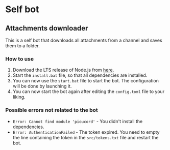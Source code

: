 # Self bot
## Attachments downloader

This is a self bot that downloads all attachments from a channel and saves them to a folder.

### How to use

1. Download the LTS release of Node.js from [here](https://nodejs.org/en/download/).
2. Start the `install.bat` file, so that all dependencies are installed.
3. You can now use the `start.bat` file to start the bot. The configuration will be done by launching it.
4. You can now start the bot again after editing the `config.toml` file to your liking.

### Possible errors not related to the bot

- `Error: Cannot find module 'pioucord'` - You didn't install the dependencies.
- `Error: AuthenticationFailed` - The token expired. You need to empty the line containing the token in the `src/tokens.txt` file and restart the bot.